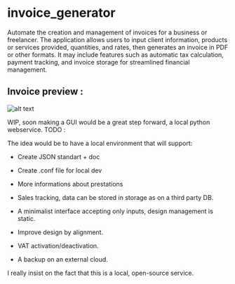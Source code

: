# invoice_generator

Automate the creation and management of invoices for a business or freelancer. The application allows users to input client information, products or services provided, quantities, and rates, then generates an invoice in PDF or other formats. It may include features such as automatic tax calculation, payment tracking, and invoice storage for streamlined financial management.

## Invoice preview :
![alt text](https://i.imgur.com/ShPyniT.png)

WIP, soon making a GUI would be a great step forward, a local python webservice.
TODO :

The idea would be to have a local environment that will support:

- Create JSON standart + doc

- Create .conf file for local dev

- More informations about prestations

- Sales tracking, data can be stored in storage as on a third party DB.

- A minimalist interface accepting only inputs, design management is static.

- Improve design by alignment.

- VAT activation/deactivation.

- A backup on an external cloud.

I really insist on the fact that this is a local, open-source service.
